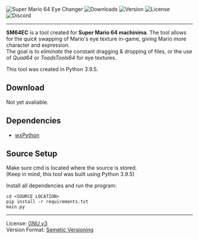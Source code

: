 ![Super Mario 64 Eye Changer](https://lh4.googleusercontent.com/24ckk4Hbnm_ARcz1p2c8unmWtD59tgDA7VAJQGFZ8aumcIA18PcKOUHUQvbZsl2VM6fWr66CIAO6sZGbNs6Y=w1920-h880-rw)
![Downloads](https://img.shields.io/github/downloads/ImCodist/sm64-eye-changer/total?style=flat-square) ![Version](https://img.shields.io/github/v/release/ImCodist/sm64-eye-changer?style=flat-square) ![License](https://img.shields.io/github/license/ImCodist/sm64-eye-changer?style=flat-square) ![Discord](https://img.shields.io/discord/725981070360576080?style=flat-square)

---

**SM64EC** is a tool created for **Super Mario 64 machinima**. The tool allows for the *quick* swapping of Mario's eye texture in-game, giving Mario more character and expression.\
The goal is to *eliminate* the constant dragging & dropping of files, or the use of *Quad64* or *ToadsTools64* for eye textures.

This tool was created in Python 3.9.5.

## Download
Not yet avaliable.

## Dependencies
- [wxPython](https://www.wxpython.org/)

## Source Setup
Make sure cmd is located where the source is stored.\
(Keep in mind, this tool was built using Python 3.9.5)

Install all dependencies and run the program:
```
cd <SOURCE LOCATION>
pip install -r requirements.txt
main.py
```

---

License: [GNU v3](https://www.gnu.org/licenses/gpl-3.0.en.html)\
Version Format: [Semetic Versioning](https://semver.org/)